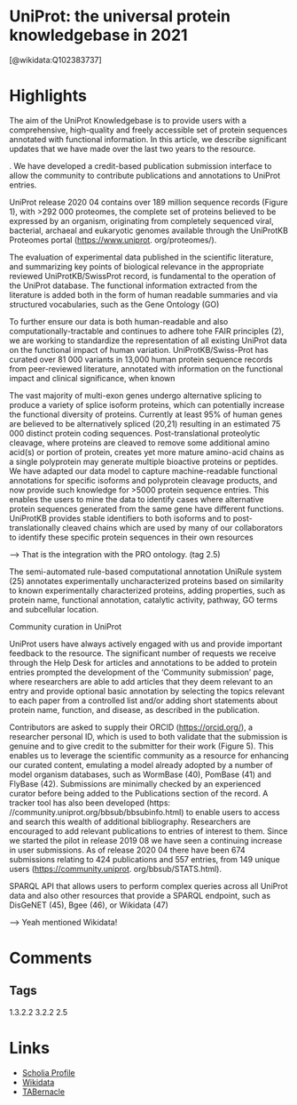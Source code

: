
UniProt: the universal protein knowledgebase in 2021
====================================================
  
  [@wikidata:Q102383737]  

# Highlights

The aim of the UniProt Knowledgebase is to provide
users with a comprehensive, high-quality and freely
accessible set of protein sequences annotated with
functional information. In this article, we describe
significant updates that we have made over the last
two years to the resource.

. We have developed a credit-based publication submission interface to allow the community
to contribute publications and annotations to UniProt
entries.

UniProt release 2020 04 contains over 189 million sequence
records (Figure 1), with >292 000 proteomes, the complete set of proteins believed to be expressed by an organism, originating from completely sequenced viral, bacterial, archaeal and eukaryotic genomes available through
the UniProtKB Proteomes portal (https://www.uniprot.
org/proteomes/).

The evaluation of experimental data published in the scientific literature, and summarizing key points of biological
relevance in the appropriate reviewed UniProtKB/SwissProt record, is fundamental to the operation of the UniProt
database. The functional information extracted from the
literature is added both in the form of human readable
summaries and via structured vocabularies, such as the
Gene Ontology (GO) 

To further ensure our data is both human-readable and
also computationally-tractable and continues to adhere tohe FAIR principles (2), we are working to standardize the
representation of all existing UniProt data on the functional impact of human variation. UniProtKB/Swiss-Prot
has curated over 81 000 variants in 13,000 human protein
sequence records from peer-reviewed literature, annotated
with information on the functional impact and clinical significance, when known

The vast majority of multi-exon genes
undergo alternative splicing to produce a variety of splice
isoform proteins, which can potentially increase the functional diversity of proteins. Currently at least 95% of human
genes are believed to be alternatively spliced (20,21) resulting in an estimated 75 000 distinct protein coding sequences.
Post-translational proteolytic cleavage, where proteins are
cleaved to remove some additional amino acid(s) or portion
of protein, creates yet more mature amino-acid chains as a
single polyprotein may generate multiple bioactive proteins
or peptides. We have adapted our data model to capture
machine-readable functional annotations for specific isoforms and polyprotein cleavage products, and now provide
such knowledge for >5000 protein sequence entries. This
enables the users to mine the data to identify cases where
alternative protein sequences generated from the same gene
have different functions. UniProtKB provides stable identifiers to both isoforms and to post-translationally cleaved
chains which are used by many of our collaborators to identify these specific protein sequences in their own resources

--> That is the integration with the PRO ontology. (tag 2.5)

The semi-automated rule-based computational annotation UniRule system (25) annotates experimentally uncharacterized proteins based on similarity to known experimentally characterized proteins, adding properties, such as protein name, functional annotation, catalytic activity, pathway, GO terms and subcellular location.

Community curation in UniProt

UniProt users have always actively engaged with us and
provide important feedback to the resource. The significant number of requests we receive through the Help Desk
for articles and annotations to be added to protein entries
prompted the development of the ‘Community submission’
page, where researchers are able to add articles that they
deem relevant to an entry and provide optional basic annotation by selecting the topics relevant to each paper from
a controlled list and/or adding short statements about protein name, function, and disease, as described in the publication. 

Contributors are asked to supply their ORCID
(https://orcid.org/), a researcher personal ID, which is used
to both validate that the submission is genuine and to give
credit to the submitter for their work (Figure 5). This enables us to leverage the scientific community as a resource
for enhancing our curated content, emulating a model already adopted by a number of model organism databases,
such as WormBase (40), PomBase (41) and FlyBase (42).
Submissions are minimally checked by an experienced
curator before being added to the Publications section of
the record. A tracker tool has also been developed (https:
//community.uniprot.org/bbsub/bbsubinfo.html) to enable
users to access and search this wealth of additional bibliography. Researchers are encouraged to add relevant publications to entries of interest to them. Since we started
the pilot in release 2019 08 we have seen a continuing increase in user submissions. As of release 2020 04 there have
been 674 submissions relating to 424 publications and 557
entries, from 149 unique users (https://community.uniprot.
org/bbsub/STATS.html).


SPARQL API that allows users to perform complex queries
across all UniProt data and also other resources that provide a SPARQL endpoint, such as DisGeNET (45), Bgee
(46), or Wikidata (47)

--> Yeah mentioned Wikidata!
# Comments

## Tags
1.3.2.2
3.2.2
2.5
# Links
  
 * [Scholia Profile](https://scholia.toolforge.org/work/Q102383737)  
 * [Wikidata](https://www.wikidata.org/wiki/Q102383737)  
 * [TABernacle](https://tabernacle.toolforge.org/?#/tab/manual/Q102383737/P921%3BP4510)  
